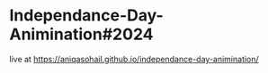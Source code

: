 # Independance-Day-Animination#2024
  live at https://aniqasohail.github.io/independance-day-animination/
